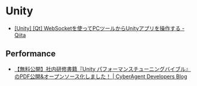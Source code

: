 # Unity

- [[Unity] [Qt] WebSocketを使ってPCツールからUnityアプリを操作する - Qiita](https://qiita.com/MAA_/items/cd4953f43755b5796d76)

## Performance

- [【無料公開】社内研修書籍『Unity パフォーマンスチューニングバイブル』のPDF公開&オープンソース化しました！ | CyberAgent Developers Blog](https://developers.cyberagent.co.jp/blog/archives/37085/)
